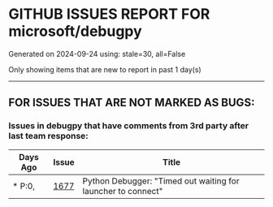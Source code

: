 
# GITHUB ISSUES REPORT FOR microsoft/debugpy


Generated on 2024-09-24 using: stale=30, all=False


Only showing items that are new to report in past 1 day(s)


---

## FOR ISSUES THAT ARE NOT MARKED AS BUGS:


### Issues in debugpy that have comments from 3rd party after last team response:

| Days Ago | Issue | Title |
| --- | --- | --- |
 | \* P:0,  |[1677](https://github.com/microsoft/debugpy/issues/1677 "Python Debugger: &quot;Timed out waiting for launcher to connect&quot; ")  |Python Debugger: "Timed out waiting for launcher to connect"  |




















